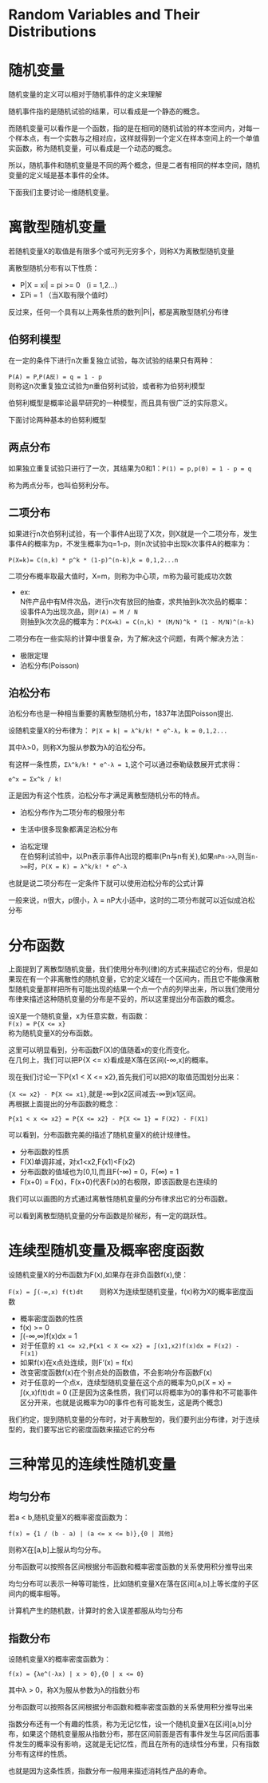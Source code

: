 # Random Variables and Their Distributions   

# 随机变量     

随机变量的定义可以相对于随机事件的定义来理解        

随机事件指的是随机试验的结果，可以看成是一个静态的概念。     

而随机变量可以看作是一个函数，指的是在相同的随机试验的样本空间内，对每一个样本点，有一个实数与之相对应，这样就得到一个定义在样本空间上的一个单值实函数，称为随机变量，可以看成是一个动态的概念。   

所以，随机事件和随机变量是不同的两个概念，但是二者有相同的样本空间，随机变量的定义域是基本事件的全体。       

下面我们主要讨论一维随机变量。      


# 离散型随机变量    

若随机变量X的取值是有限多个或可列无穷多个，则称X为离散型随机变量       

离散型随机分布有以下性质：   

* P|X = xi| = pi >= 0 （i = 1,2...）    
* ΣPi = 1 （当X取有限个值时）    

反过来，任何一个具有以上两条性质的数列|Pi|，都是离散型随机分布律         

## 伯努利模型     
在一定的条件下进行n次重复独立试验，每次试验的结果只有两种：   

`P(A) = P`,`P(A反) = q = 1 - p`    
则称这n次重复独立试验为n重伯努利试验，或者称为伯努利模型       

伯努利概型是概率论最早研究的一种模型，而且具有很广泛的实际意义。   

下面讨论两种基本的伯努利概型    

## 两点分布      

如果独立重复试验只进行了一次，其结果为0和1：`P(1) = p,p(0) = 1 - p = q`   

称为两点分布，也叫伯努利分布。          

## 二项分布      

如果进行n次伯努利试验，有一个事件A出现了X次，则X就是一个二项分布，发生事件A的概率为p，不发生概率为q=1-p，则n次试验中出现k次事件A的概率为：    

`P(X=k)= C(n,k) * p^k * (1-p)^(n-k)`,`k = 0,1,2...n`       

二项分布概率取最大值时，X=m，则称为中心项，m称为最可能成功次数    


* ex:   
N件产品中有M件次品，进行n次有放回的抽查，求共抽到k次次品的概率：    
设事件A为出现次品，则`P(A) = M / N`      
则抽到k次次品的概率为：`P(X=k) = C(n,k) * (M/N)^k * (1 - M/N)^(n-k)`        

二项分布在一些实际的计算中很复杂，为了解决这个问题，有两个解决方法：   

* 极限定理    
* 泊松分布(Poisson)       

## 泊松分布     

泊松分布也是一种相当重要的离散型随机分布，1837年法国Poisson提出.           

设随机变量X的分布律为： `P|X = k| = λ^k/k! * e^-λ`，`k = 0,1,2...`    

其中λ>0，则称X为服从参数为λ的泊松分布。        

有这样一条性质，`Σλ^k/k! * e^-λ = 1`,这个可以通过泰勒级数展开式求得：    

`e^x = Σx^k / k!`     

正是因为有这个性质，泊松分布才满足离散型随机分布的特点。       

* 泊松分布作为二项分布的极限分布      

* 生活中很多现象都满足泊松分布    

* 泊松定理   
在伯努利试验中，以Pn表示事件A出现的概率(Pn与n有关),如果`nPn->λ`,则当`n->∞`时，`P(X = K) = λ^k/k! * e^-λ`      

也就是说二项分布在一定条件下就可以使用泊松分布的公式计算    

一般来说，n很大，p很小，λ = nP大小适中，这时的二项分布就可以近似成泊松分布    


# 分布函数   

上面提到了离散型随机变量，我们使用分布列(律)的方式来描述它的分布，但是如果现在有一个非离散性的随机变量，它的定义域在一个区间内，而且它不能像离散型随机变量那样把所有可能出现的结果一个点一个点的列举出来，所以我们使用分布律来描述这种随机变量的分布是不妥的，所以这里提出分布函数的概念。      

设X是一个随机变量，x为任意实数，有函数：    
`F(x) = P{X <= x}`      
称为随机变量X的分布函数。     

这里可以明显看到，分布函数F(X)的值随着x的变化而变化。     
在几何上，我们可以把P{X <= x}看成是X落在区间(-∞,x]的概率。      

现在我们讨论一下P{x1 < X <= x2},首先我们可以把X的取值范围划分出来：    

`{X <= x2} - P{X <= x1}`,就是-∞到x2区间减去-∞到x1区间。       
再根据上面提出的分布函数的概念：    

`P{x1 < x <= x2} = P{X <= x2} - P{X <= 1} = F(X2) - F(X1)`     

可以看到，分布函数完美的描述了随机变量X的统计规律性。     

* 分布函数的性质       
 * F(X)单调非减，对x1<x2,F(x1)<F(x2)     
 * 分布函数的值域也为[0,1],而且F(-∞) = 0，F(∞) = 1    
 * F(x+0) = F(x)，F(x+0)代表F(x)的右极限，即该函数是右连续的      

我们可以以画图的方式通过离散性随机变量的分布律求出它的分布函数。        


可以看到离散型随机变量的分布函数是阶梯形，有一定的跳跃性。      

# 连续型随机变量及概率密度函数     

设随机变量X的分布函数为F(x),如果存在非负函数f(x),使：    

`F(x) = ∫(-∞,x) f(t)dt    `
则称X为连续型随机变量，f(x)称为X的概率密度函数      

* 概率密度函数的性质   
 * f(x) >= 0   
 * ∫(-∞,∞)f(x)dx = 1  
 * 对于任意的 `x1 <= x2,P{x1 < X <= x2} = ∫(x1,x2)f(x)dx = F(x2) - F(x1)    `
 * 如果f(x)在x点处连续，则F‘(x) = f(x)    
 * 改变密度函数f(x)在个别点处的函数值，不会影响分布函数F(x)   
 * 对于任意的一个点x，连续型随机变量在这个点的概率为0,p{X = x} = ∫(x,x)f(t)dt = 0 (正是因为这条性质，我们可以将概率为0的事件和不可能事件区分开来，也就是说概率为0的事件也有可能发生，这是两个概念)      

我们约定，提到随机变量的分布时，对于离散型的，我们要列出分布律，对于连续型的，我们要写出它的密度函数来描述它的分布     


# 三种常见的连续性随机变量     

## 均匀分布    

若a < b,随机变量X的概率密度函数为：   

`f(x) = {1 / (b - a) | (a <= x <= b)},{0 | 其他}     `  

则称X在[a,b]上服从均匀分布。        

分布函数可以按照各区间根据分布函数和概率密度函数的关系使用积分推导出来    

均匀分布可以表示一种等可能性，比如随机变量X在落在区间[a,b]上等长度的子区间内的概率相等。   

计算机产生的随机数，计算时的舍入误差都服从均匀分布     

## 指数分布   

设随机变量X的概率密度函数为：    

`f(x) = {λe^(-λx) | x > 0},{0 | x <= 0}    `     

其中λ > 0，称X为服从参数为λ的指数分布       

分布函数可以按照各区间根据分布函数和概率密度函数的关系使用积分推导出来      

指数分布还有一个有趣的性质，称为无记忆性，设一个随机变量X在区间[a,b]分布，如果这个随机变量服从指数分布，那在区间前面是否有事件发生与区间后面事件发生的概率没有影响，这就是无记忆性，而且在所有的连续性分布里，只有指数分布有这样的性质。   

也就是因为这条性质，指数分布一般用来描述消耗性产品的寿命。       
